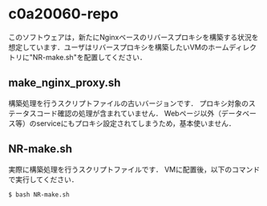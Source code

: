 # c0a20060-repo
このソフトウェアは，新たにNginxベースのリバースプロキシを構築する状況を想定しています．ユーザはリバースプロキシを構築したいVMのホームディレクトリに"NR-make.sh"を配置してください．

## make_nginx_proxy.sh
構築処理を行うスクリプトファイルの古いバージョンです．
プロキシ対象のステータスコード確認の処理が含まれていません．
Webページ以外（データベース等）のserviceにもプロキシ設定されてしまうため，基本使いません．

## NR-make.sh
実際に構築処理を行うスクリプトファイルです．
VMに配置後，以下のコマンドで実行してください．

```$ bash NR-make.sh```
